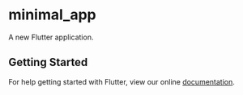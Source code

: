 # minimal_app

A new Flutter application.

## Getting Started

For help getting started with Flutter, view our online
[documentation](https://flutter.io/).
